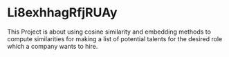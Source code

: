 # Li8exhhagRfjRUAy
This Project is about using cosine similarity and embedding methods to compute similarities for making a list of potential talents for the desired role which a company wants to hire. 
